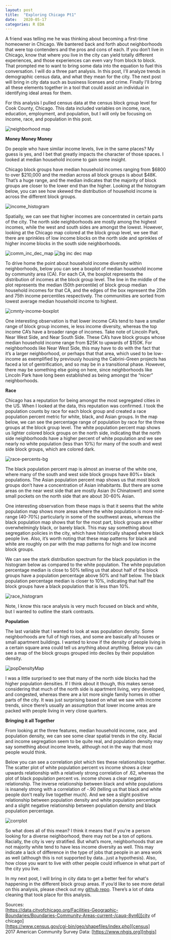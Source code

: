 ```yaml
---
layout: post
title:  "Exploring Chicago Pt1"
date:   2020-05-17
categories: R EDA
---
```


A friend was telling me he was thinking about becoming a first-time homeowner in Chicago. We bantered back and forth about neighborhoods that were top contenders and the pros and cons of each. If you don’t live in Chicago, know that where you live in the city can yield totally different experiences, and those experiences can even vary from block to block. That prompted me to want to bring some data into the equation to fuel this conversation. I will do a three part analysis. In this post, I'll analyze trends in demographic census data, and what they mean for the city. The next post will bring in city data such as business licenses and crime. Finally I'll bring all these elements together in a tool that could assist an individual in identifying ideal areas for them.  

For this analysis I pulled census data at the census block group level for Cook County, Chicago. This data included variables on income, race, education, employment, and population, but I will only be focusing on income, race, and population in this post. 

![neighborhood map](https://www.dropbox.com/s/63bd55gphfh5wnq/Neighborhood_Map.png?raw=1)  


**Money Money Money**   

Do people who have similar income levels, live in the same places? My guess is yes, and I bet that greatly impacts the character of those spaces. I looked at median household income to gain some insight.  

Chicago block groups have median household incomes ranging from $6800 to over $210,000 and the median across all block groups is about $48K. That’s a huge range, and the median indicates that the majority of block groups are closer to the lower end than the higher. 
Looking at the histogram below, you can see how skewed the distribution of household income is across the different block groups.  


![income_histogram](https://www.dropbox.com/s/jqz84krq1vdl2wa/income_histogram.png?raw=1)   

Spatially, we can see that higher incomes are concentrated in certain parts of the city. The north side neighborhoods are mostly among the highest incomes, while the west and south sides are amongst the lowest. However, looking at the Chicago map colored at the block group level, we see that there are sprinkles of low income blocks on the north side and sprinkles of higher income blocks in the south side neighborhoods.  

![comm_inc_dec_map](https://www.dropbox.com/s/tdnsvwpai2qpcyh/cmnty_income_deciles_map.png?raw=1) ![bg inc dec map](https://www.dropbox.com/s/zmczkqb6bt7j6cb/bg_income_deciles_map.png?raw=1)    

To drive home the point about household income diversity within neighborhoods, below you can see a boxplot of median household income by community area (CA). For each CA, the boxplot represents the distribution of incomes at the block group level. The line in the middle of the plot represents the median (50th percentile) of block group median household incomes for that CA, and the edges of the box represent the 25th and 75th income percentiles respectively. The communities are sorted from lowest average median household income to highest.   

![cmnty-income-boxplot](https://www.dropbox.com/s/vp97kknohdsl1ve/cmnty-income-boxplot.png?raw=1)   

One interesting observation is that lower income CA’s tend to have a smaller range of block group incomes, ie less income diversity, whereas the top income CA’s have a broader range of incomes. Take note of Lincoln Park, Near West Side, and Near South Side. These CA’s have block groups whose median household income range from $25K to upwards of $150K. For neighborhoods like Near West Side, this may have to do with the fact that it’s a larger neighborhood, or perhaps that that area, which used to be low-income as exemplified by previously housing the Cabrini-Green projects has faced a lot of gentrification, and so may be in a transitional phase. However, there may be something else going on here, since neighborhoods like Lincoln Park have long been established as being amongst the “nicer” neighborhoods.   

**Race**  

Chicago has a reputation for being amongst the most segregated cities in the US. When I looked at the data, this reputation was confirmed.  I took the population counts by race for each block group and created a race population percent metric for white, black, and Asian groups. In the map below, we can see the percentage range of population by race for the three groups at the block group level. The white population percent map shows us lighter colored block groups on the north side, indicating that the north side neighborhoods have a higher percent of white population and we see nearly no white population (less than 10%) for many of the south and west side block groups, which are colored dark.  

![race-percents-bg](https://www.dropbox.com/s/njxn14dy9ipgebo/race_percents_bg.png?raw=1)  

The black population percent map is almost an inverse of the white one, where many of the south and west side block groups have 80%+ black populations. The Asian population percent map shows us that most block groups don’t have a concentration of Asian inhabitants. But there are some areas on the near west side that are mostly Asian (hi Chinatown!) and some small pockets on the north side that are about 30-60% Asian.  

One interesting observation from these maps is that it seems that the white population map shows more areas where the white population is more mid-range (40-70%) particularly in some of the southwest areas, whereas the black population map shows that for the most part, block groups are either overwhelmingly black, or barely black. This may say something about segregation policies in the city, which have historically shaped where black people live. Also, it’s worth noting that these map patterns for black and white are roughly on par with the map patterns for high and low income block groups.  

We can see the stark distribution spectrum for the black population in the histogram below as compared to the white population. The white population percentage median is close to 50% telling us that about half of the block groups have a population percentage above 50% and half below. The black population percentage median is closer to 10%, indicating that half the block groups have a black population that is less than 10%.

![race_histogram](https://www.dropbox.com/s/qdum5dxnw9nvo6n/race_histogram.png?raw=1)     

Note, I know this race analysis is very much focused on black and white, but I wanted to outline the stark contrasts.

**Population**  

The last variable that I wanted to look at was population density. Some neighborhoods are full of high rises, and some are basically all houses or small apartment buildings. I wanted to know if the density of people living in a certain square area could tell us anything about anything. Below you can see a map of the block groups grouped into deciles by their population density.  

![popDensityMap](https://www.dropbox.com/s/me1ayhl01e97o2a/popDensity_map.png?raw=1)  

I was a little surprised to see that many of the north side blocks had the higher population densities. If I think about it though, this makes sense considering that much of the north side is apartment living, very developed, and congested, whereas there are a lot more single family homes in other parts of the city. It was just surprising based on what we saw with income trends, since there’s usually an assumption that lower income areas are packed with people living in very close quarters.  


**Bringing it all Together**  

From looking at the three features, median household income, race, and population density, we can see some clear spatial trends in the city. Racial and income segregation seem to be quite real, and population density may say something about income levels, although not in the way that most people would think.  

Below you can see a correlation plot which ties these relationships together. The scatter plot of white population percent vs income shows a clear upwards relationship with a relatively strong correlation of .62, whereas the plot of black population percent vs. income shows a clear negative relationship. The inverse relationship between black and white populations is insanely strong with a correlation of -.90 (telling us that black and white people don't really live together much). And we see a slight positive relationship between population density and white population percentage and a slight negative relationship between population density and black population percentage.  

![corrplot](https://www.dropbox.com/s/wxzelzv5floqo5n/corrplot.png?raw=1)    

So what does all of this mean? I think it means that if you’re a person looking for a diverse neighborhood, there may not be a ton of options. Racially, the city is very stratified. But what’s more, neighborhoods that are not majority white tend to have less income diversity as well. This may indicate a lack of difference in the type of jobs that people in an area work as well (although this is not supported by data...just a hypothesis). Also, how close you want to live with other people could influence in what part of the city you live.  

In my next post, I will bring in city data to get a better feel for what's happening in the different block group areas. If you’d like to see more detail on this analysis, please check out my [github repo][github-chi1]. There’s a lot of data cleaning that took place for this analysis.  



Sources:   
[https://data.cityofchicago.org/Facilities-Geographic-Boundaries/Boundaries-Community-Areas-current-/cauq-8yn6][city of chicago]    
[https://www.census.gov/cgi-bin/geo/shapefiles/index.php][census]  
2017 American Community Survey Data:  [https://www.nhgis.org][nhgis]  



[github-chi1]: https://github.com/ljshores/Exploring_Chicago
[city of chicago]: https://data.cityofchicago.org/Facilities-Geographic-Boundaries/Boundaries-Community-Areas-current-/cauq-8yn6
[census]: https://www.census.gov/cgi-bin/geo/shapefiles/index.php
[nhgis]: https://www.nhgis.org

